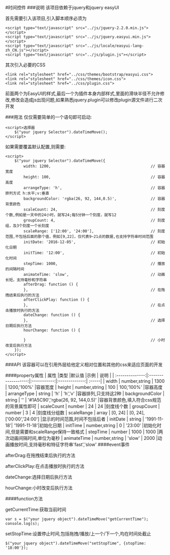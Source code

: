 #时间控件
###说明
该项目依赖于jquery和jquery easyUI

首先需要引入该项目,引入脚本顺序必须为

```
<script type="text/javascript" src="../js/jquery-2.2.0.min.js"></script>
<script type="text/javascript" src="../js/jquery.easyui.min.js"></script>
<script type="text/javascript" src="../js/locale/easyui-lang-zh_CN.js"></script>
<script type="text/javascript" src="../js/plugin.js"></script>  
```
其次引入必要的CSS
```
<link rel="stylesheet" href="../css/themes/bootstrap/easyui.css">
<link rel="stylesheet" href="../css/themes/icon.css">
<link rel="stylesheet" href="../css/plugin.css">
```
前面两个为EasyUI的样式,最后一个为插件本身内部样式,里面的滑块半径不允许修改,修改会造成js出现问题,如果熟悉jquery.plugin可以修改plugin源文件进行二次开发

###用法
仅仅需要简单的一个语句即可启动:

```
<script>选择器
    $("your jquery Selector").dateTimeMove();
</script>
```
如果需要覆盖默认配置,则需要:
```
<script>
    $("your jquery Selector").dateTimeMove({
        width: 1200,                                            // 容器宽度
        height: 100,                                            // 容器高度
        arrangeType: 'h',                                       // 容器排列方式 h:水平;v:垂直
        backgroundColor: 'rgba(26, 92, 144,0.5)',               // 容器背景颜色
        scaleCount: 24,                                         // 刻度个数,例如是一天中的24小时，就写24;每5分钟一个刻度，就写12
        groupCount: 4,                                          // 刻度组，及3个刻度一个长刻度
        scaleRange: ['12:00', '24:00'],                         // 刻度范围,不包括后面的那个值，例如[9,22]，仅代表9~21点的数据,也支持字符串时间范围
        initDate: '2016-12-05',                                 // 初始化日期
        initTime: '12:00',                                      // 初始化时间
        stepTime: 1000,                                         // 播放的间隔时间
        animateTime: 'slow',                                    // 动画长短，支持毫秒和字符串
        afterDrag: function () {
        },                                                      // 在拖拽结束后执行的方法
        afterClickPlay: function () {
        },                                                      // 在点击播放时执行的方法
        dateChange: function () {
        },                                                      // 选择日期后执行方法
        hourChange: function () {

        }                                                       // 小时改变后执行方法
    });
</script>

```

###API
该容器可以在引用外层给他定义相对位置和其他的css来适应页面的开发

####property属性
| 属性           |类型                  |默认值        |示例            | 说明  |
| :--------------:|:------------------:|:-----------:|:-------------:| :-----|
| width             | number,string     | 1300        | 1200,'100%' |容器宽度
| height            | number,string     | 100         | 100,'100%'  |容器高度
| arrangeType       | string            | 'h'         | 'h','v'     |容器排列,只支持这2种
| backgroundColor   | string            | ''          | '#1A5C90','rgba(26, 92, 144,0.5)' |容器背景颜色,填入符合css规范的背景属性即可
| scaleCount        | number            | 24          | 24          |刻度线个数
| groupCount        | number            | 3           | 4           |刻度线分组数
| scaleRange        | array             | [0, 24]     | [0, 24],['00:00','24:00'] |显示的时间范围,时间不包括后者
| initDate          | string            | '1991-11-18'| '1991-11-18'|初始化日期
| initTime          | number,string     | 0           | '23:00'     |初始化时间,但是需要和scaleRange保持一致格式
| stepTime          | number            | 1000        | 1000        |两次动画间隔时间,单位为毫秒
| animateTime       | number,string     | 'slow'      | 2000        |动画播放时间,支持毫秒和特征字符串'fast','slow'
####event事件

afterDrag:在拖拽结束后执行的方法

afterClickPlay:在点击播放时执行的方法

dateChange:选择日期后执行方法

hourChange:小时改变后执行方法

####function方法

getCurrentTime:获取当前时间
```$xslt
var s = $("your jquery object").dateTimeMove("getCurrentTime");
console.log(s);
```

setStopTime:设置停止时间,包括拖拽/播放/上一个/下一个,均在时间处截止

```$xslt
$("your jquery object").dateTimeMove("setStopTime", {stopTime: '18:00'});
```